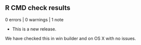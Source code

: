 ## R CMD check results

0 errors | 0 warnings | 1 note

* This is a new release.

We have checked this in win builder and on OS X with no issues. 
